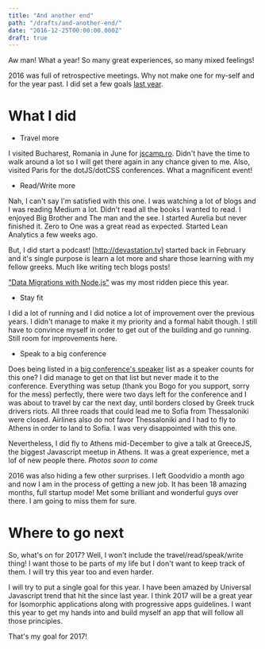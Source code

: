 ```yaml
---
title: "And another end"
path: "/drafts/and-another-end/"
date: "2016-12-25T00:00:00.000Z"
draft: true
---
```


Aw man! What a year! So many great experiences, so many mixed feelings!

2016 was full of retrospective meetings. Why not make one for my-self and for the year past. I did set a few goals [last year](https://kostasbariotis.com/beyond-sunset/).


# What I did

* Travel more

I visited Bucharest, Romania in June for [jscamp.ro](https://jscamp.ro). Didn't have the time to walk around a lot so I will get there again in any chance given to me. Also, visited Paris for the dotJS/dotCSS conferences. What a magnificent event!

* Read/Write more

Nah, I can't say I'm satisfied with this one. I was watching a lot of blogs and I was reading Medium a lot. Didn't read all the books I wanted to read. I enjoyed Big Brother and The man and the see. I started Aurelia but never finished it. Zero to One was a great read as expected. Started Lean Analytics a few weeks ago.

But, I did start a podcast! [http://devastation.tv] started back in February and it's single purpose is learn a lot more and share those learning with my fellow greeks. Much like writing tech blogs posts!

["Data Migrations with Node.js"](https://kostasbariotis.com/data-migration-with-nodejs/) was my most ridden piece this year.

* Stay fit

I did a lot of running and I did notice a lot of improvement over the previous years. I didn't manage to make it my priority and a formal habit though. I still have to convince myself in order to get out of the building and go running. Still room for improvements here.

* Speak to a big conference

Does being listed in a [big conference's speaker](http://2016.bulgariawebsummit.com/) list as a speaker counts for this one? I did manage to get on that list but never made it to the conference. Everything was setup (thank you Bogo for you support, sorry for the mess) perfectly, there were two days left for the conference and I was about to travel by car the next day, until borders closed by Greek truck drivers riots. All three roads that could lead me to Sofia from Thessaloniki were closed. Airlines also do not favor Thessaloniki and I had to fly to Athens in order to land to Sofia. I was very disappointed with this one.

Nevertheless, I did fly to Athens mid-December to give a talk at GreeceJS, the biggest Javascript meetup in Athens. It was a great experience, met a lof of new people there. *Photos soon to come*

2016 was also hiding a few other surprises. I left Goodvidio a month ago and now I am in the process of getting a new job. It has been 18 amazing months, full startup mode! Met some brilliant and wonderful guys over there. I am going to miss them for sure.

# Where to go next

So, what's on for 2017? Well, I won't include the travel/read/speak/write thing! I want those to be parts of my life but I don't want to keep track of them. I will try this year too and even harder.

I will try to put a single goal for this year. I have been amazed by Universal Javascript trend that hit the since last year. I think 2017 will be a great year for Isomorphic applications along with progressive apps guidelines. I want this year to get my hands into and build myself an app that will follow all those principles.

That's my goal for 2017!
